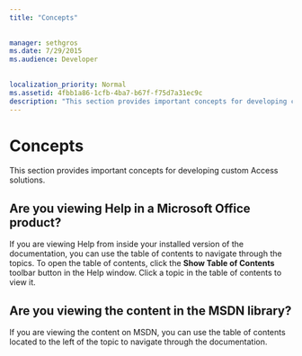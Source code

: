 ```yaml
---
title: "Concepts"
  
  
manager: sethgros
ms.date: 7/29/2015
ms.audience: Developer
 
  
localization_priority: Normal
ms.assetid: 4fbb1a86-1cfb-4ba7-b67f-f75d7a31ec9c
description: "This section provides important concepts for developing custom Access solutions."
---
```


# Concepts

This section provides important concepts for developing custom Access solutions.
  
## Are you viewing Help in a Microsoft Office product?

If you are viewing Help from inside your installed version of the documentation, you can use the table of contents to navigate through the topics. To open the table of contents, click the **Show Table of Contents** toolbar button in the Help window. Click a topic in the table of contents to view it. 
  
## Are you viewing the content in the MSDN library?

If you are viewing the content on MSDN, you can use the table of contents located to the left of the topic to navigate through the documentation.
  

